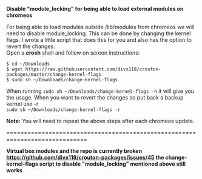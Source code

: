**Disable "module_locking" for being able to load external modules on chromeos**

For being able to load modules outside /lib/modules from chromeos we will need to disable module_locking.
This can be done by changing the kernel flags. I wrote a little script that does this for you and also has the option to revert the changes.  
Open a **crosh** shell and follow on screen instructions:
```
$ cd ~/Downloads
$ wget https://raw.githubusercontent.com/divx118/crouton-packages/master/change-kernel-flags
$ sudo sh ~/Downloads/change-kernel-flags
```
When running `sudo sh ~/Downloads/change-kernel-flags -h` it will give you the usage. 
When you want to revert the changes so put back a backup kernel use -r  
`sudo sh ~/Downloads/change-kernel-flags -r`  

**Note:** You will need to repeat the above steps after each chromeos update.


=============================================================================

 
  
   
   



**Virtual box modules and the repo is currently broken https://github.com/divx118/crouton-packages/issues/45 the change-kernel-flags script to disable "module_locking" mentioned above still works**

